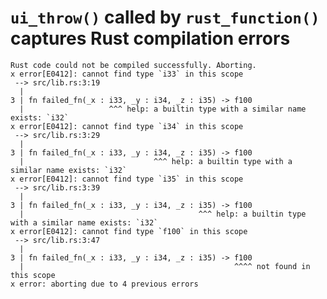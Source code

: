# `ui_throw()` called by `rust_function()` captures Rust compilation errors

    Rust code could not be compiled successfully. Aborting.
    x error[E0412]: cannot find type `i33` in this scope
     --> src/lib.rs:3:19
      |
    3 | fn failed_fn(_x : i33, _y : i34, _z : i35) -> f100 
      |                   ^^^ help: a builtin type with a similar name exists: `i32`
    x error[E0412]: cannot find type `i34` in this scope
     --> src/lib.rs:3:29
      |
    3 | fn failed_fn(_x : i33, _y : i34, _z : i35) -> f100 
      |                             ^^^ help: a builtin type with a similar name exists: `i32`
    x error[E0412]: cannot find type `i35` in this scope
     --> src/lib.rs:3:39
      |
    3 | fn failed_fn(_x : i33, _y : i34, _z : i35) -> f100 
      |                                       ^^^ help: a builtin type with a similar name exists: `i32`
    x error[E0412]: cannot find type `f100` in this scope
     --> src/lib.rs:3:47
      |
    3 | fn failed_fn(_x : i33, _y : i34, _z : i35) -> f100 
      |                                               ^^^^ not found in this scope
    x error: aborting due to 4 previous errors

